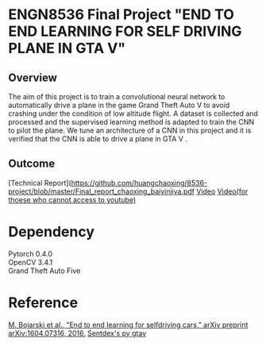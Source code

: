 # ENGN8536 Final Project "END TO END LEARNING FOR SELF DRIVING PLANE IN GTA V"
## Overview
The aim of this project is to train a convolutional neural
network to automatically drive a plane in the game Grand
Theft Auto V to avoid crashing under the condition of low
altitude flight. A dataset is collected and processed and the
supervised learning method is adapted to train the CNN to
pilot the plane. We tune an architecture of a CNN in this
project and it is verified that the CNN is able to drive a
plane in GTA V .
## Outcome
[Technical Report](https://github.com/huangchaoxing/8536-project/blob/master/Final_report_chaoxing_baiyinjiya.pdf
[Video](https://www.youtube.com/watch?v=_yy678iEGRs&t=119s)
[Video(for thoese who cannot access to youtube)](https://www.bilibili.com/video/av35704558)

# Dependency
Pytorch 0.4.0  
OpenCV 3.4.1  
Grand Theft Auto Five  
# Reference
[M. Bojarski et al., ”End to end learning for selfdriving
cars,” arXiv preprint arXiv:1604.07316, 2016.](https://arxiv.org/abs/1604.07316)
[Sentdex's py gtav](https://github.com/Sentdex/pygta5)

